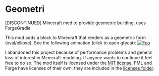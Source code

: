 # Geometri
[DISCONTINUED] Minecraft mod to provide geometric building, uses ForgeGradle

This mod adds a block to Minecraft that renders as a geometric form (oval/ellipse). See the following animation (click to open gfycat):
[![Foo](http://i.imgur.com/CEbgi9F.png)](https://gfycat.com/OffbeatDentalIndochinesetiger)

I abandoned this project because of performance problems and general loss of interest in Minecraft-modding. If anyone wants to continue it feel free to do so. The mod itself is licensed under the [MIT license](https://github.com/Flaiker/Geometri/blob/master/LICENSE). FML and Forge have licenses of their own, they are included in the [licenses folder](https://github.com/Flaiker/Geometri/tree/master/licences).
